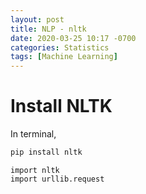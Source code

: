```yaml
---
layout: post
title: NLP - nltk
date: 2020-03-25 10:17 -0700
categories: Statistics
tags: [Machine Learning]
---
```


# Install NLTK
In terminal,
```bash
pip install nltk
```

```python3
import nltk
import urllib.request
```
